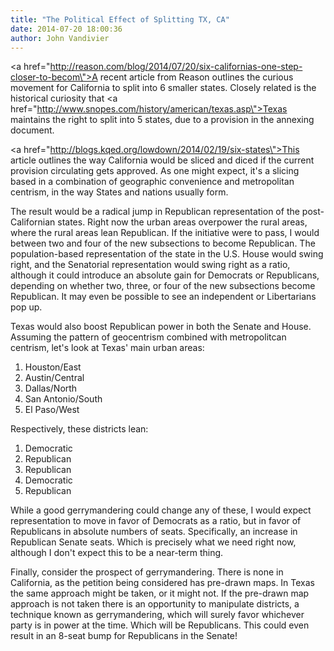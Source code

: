 ```yaml
---
title: "The Political Effect of Splitting TX, CA"
date: 2014-07-20 18:00:36
author: John Vandivier
---
```




<a href=\"http://reason.com/blog/2014/07/20/six-californias-one-step-closer-to-becom\">A recent article from Reason</a> outlines the curious movement for California to split into 6 smaller states. Closely related is the historical curiosity that <a href=\"http://www.snopes.com/history/american/texas.asp\">Texas maintains the right to split into 5 states</a>, due to a provision in the annexing document.

<a href=\"http://blogs.kqed.org/lowdown/2014/02/19/six-states\">This article outlines the way California would be sliced and diced</a> if the current provision circulating gets approved. As one might expect, it's a slicing based in a combination of geographic convenience and metropolitan centrism, in the way States and nations usually form.

The result would be a radical jump in Republican representation of the post-Californian states. Right now the urban areas overpower the rural areas, where the rural areas lean Republican. If the initiative were to pass, I would between two and four of the new subsections to become Republican. The population-based representation of the state in the U.S. House would swing right, and the Senatorial representation would swing right as a ratio, although it could introduce an absolute gain for Democrats or Republicans, depending on whether two, three, or four of the new subsections become Republican. It may even be possible to see an independent or Libertarians pop up.

Texas would also boost Republican power in both the Senate and House. Assuming the pattern of geocentrism combined with metropolitcan centrism, let's look at Texas' main urban areas:
<ol>
	<li>Houston/East</li>
	<li>Austin/Central</li>
	<li>Dallas/North</li>
	<li>San Antonio/South</li>
	<li>El Paso/West</li>
</ol>
Respectively, these districts lean:
<ol>
	<li>Democratic</li>
	<li>Republican</li>
	<li>Republican</li>
	<li>Democratic</li>
	<li>Republican</li>
</ol>
While a good gerrymandering could change any of these, I would expect representation to move in favor of Democrats as a ratio, but in favor of Republicans in absolute numbers of seats. Specifically, an increase in Republican Senate seats. Which is precisely what we need right now, although I don't expect this to be a near-term thing.

Finally, consider the prospect of gerrymandering. There is none in California, as the petition being considered has pre-drawn maps. In Texas the same approach might be taken, or it might not. If the pre-drawn map approach is not taken there is an opportunity to manipulate districts, a technique known as gerrymandering, which will surely favor whichever party is in power at the time. Which will be Republicans. This could even result in an 8-seat bump for Republicans in the Senate!